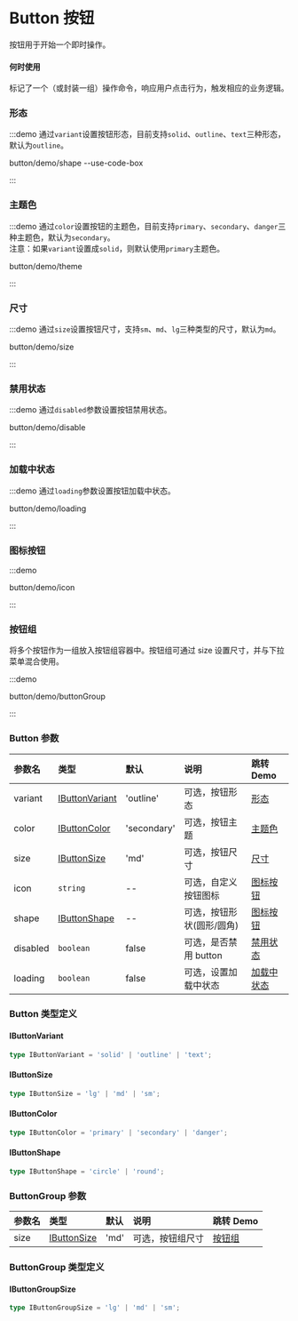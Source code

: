 # Button 按钮

按钮用于开始一个即时操作。

#### 何时使用

标记了一个（或封装一组）操作命令，响应用户点击行为，触发相应的业务逻辑。

### 形态

:::demo 通过`variant`设置按钮形态，目前支持`solid`、`outline`、`text`三种形态，默认为`outline`。

button/demo/shape --use-code-box

:::

### 主题色

:::demo 通过`color`设置按钮的主题色，目前支持`primary`、`secondary`、`danger`三种主题色，默认为`secondary`。<br>注意：如果`variant`设置成`solid`，则默认使用`primary`主题色。

button/demo/theme

:::

### 尺寸

:::demo 通过`size`设置按钮尺寸，支持`sm`、`md`、`lg`三种类型的尺寸，默认为`md`。

button/demo/size

:::

### 禁用状态

:::demo 通过`disabled`参数设置按钮禁用状态。

button/demo/disable

:::

### 加载中状态

:::demo 通过`loading`参数设置按钮加载中状态。

button/demo/loading

:::

### 图标按钮

:::demo

button/demo/icon

:::

### 按钮组

将多个按钮作为一组放入按钮组容器中。按钮组可通过 size 设置尺寸，并与下拉菜单混合使用。

:::demo

button/demo/buttonGroup

:::

### Button 参数

| 参数名   | 类型                              | 默认        | 说明                      | 跳转 Demo                 |
| :------- | :-------------------------------- | :---------- | :------------------------ | :------------------------ |
| variant  | [IButtonVariant](#ibuttonvariant) | 'outline'   | 可选，按钮形态            | [形态](#形态)             |
| color    | [IButtonColor](#ibuttoncolor)     | 'secondary' | 可选，按钮主题            | [主题色](#主题色)         |
| size     | [IButtonSize](#ibuttonsize)       | 'md'        | 可选，按钮尺寸            | [尺寸](#尺寸)             |
| icon     | `string`                          | --          | 可选，自定义按钮图标      | [图标按钮](#图标按钮)     |
| shape    | [IButtonShape](#ibuttonshape)     | --          | 可选，按钮形状(圆形/圆角) | [图标按钮](#图标按钮)     |
| disabled | `boolean`                         | false       | 可选，是否禁用 button     | [禁用状态](#禁用状态)     |
| loading  | `boolean`                         | false       | 可选，设置加载中状态      | [加载中状态](#加载中状态) |

### Button 类型定义

#### IButtonVariant

```ts
type IButtonVariant = 'solid' | 'outline' | 'text';
```

#### IButtonSize

```ts
type IButtonSize = 'lg' | 'md' | 'sm';
```

#### IButtonColor

```ts
type IButtonColor = 'primary' | 'secondary' | 'danger';
```

#### IButtonShape

```ts
type IButtonShape = 'circle' | 'round';
```

### ButtonGroup 参数

| 参数名 | 类型                             | 默认 | 说明             | 跳转 Demo         |
| :----- | :------------------------------- | :--- | :--------------- | :---------------- |
| size   | [IButtonSize](#iButtonGroupSize) | 'md' | 可选，按钮组尺寸 | [按钮组](#按钮组) |

### ButtonGroup 类型定义

#### IButtonGroupSize

```ts
type IButtonGroupSize = 'lg' | 'md' | 'sm';
```
